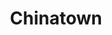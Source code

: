---
title: "Chinatown"
year: 1974
rating: 4
stars: "★★★★"
rewatched: true
permalink: "chinatown"
watched_on: 2023-09-10
---